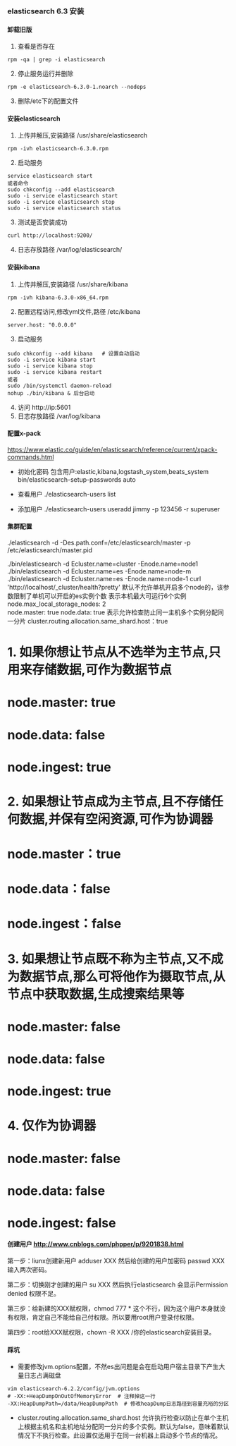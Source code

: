 ### elasticsearch 6.3 安装
#### 卸载旧版
1. 查看是否存在 
```
rpm -qa | grep -i elasticsearch
```
2. 停止服务运行并删除 
```
rpm -e elasticsearch-6.3.0-1.noarch --nodeps
```
3. 删除/etc下的配置文件 

#### 安装elasticsearch
1. 上传并解压,安装路径 /usr/share/elasticsearch
```
rpm -ivh elasticsearch-6.3.0.rpm 
```
2. 启动服务
```
service elasticsearch start  
或者命令  
sudo chkconfig --add elasticsearch  
sudo -i service elasticsearch start  
sudo -i service elasticsearch stop   
sudo -i service elasticsearch status 
```
3. 测试是否安装成功 
```
curl http://localhost:9200/
```
4. 日志存放路径 /var/log/elasticsearch/


#### 安装kibana
1. 上传并解压,安装路径 /usr/share/kibana
```
rpm -ivh kibana-6.3.0-x86_64.rpm
```
2. 配置远程访问,修改yml文件,路径 /etc/kibana
```
server.host: "0.0.0.0"
```
3. 启动服务
```
sudo chkconfig --add kibana   # 设置自动启动    
sudo -i service kibana start  
sudo -i service kibana stop  
sudo -i service kibana restart   
或者    
sudo /bin/systemctl daemon-reload  
nohup ./bin/kibana & 后台启动  
```  
4. 访问 http://ip:5601
5. 日志存放路径 /var/log/kibana  

#### 配置x-pack
https://www.elastic.co/guide/en/elasticsearch/reference/current/xpack-commands.html
* 初始化密码 包含用户:elastic,kibana,logstash_system,beats_system
bin/elasticsearch-setup-passwords auto

* 查看用户
./elasticsearch-users list

* 添加用户
./elasticsearch-users useradd jimmy -p 123456 -r superuser













































#### 集群配置
./elasticsearch -d -Des.path.conf=/etc/elasticsearch/master -p /etc/elasticsearch/master.pid


./bin/elasticsearch -d Ecluster.name=cluster -Enode.name=node1
./bin/elasticsearch -d Ecluster.name=es -Enode.name=node-m
./bin/elasticsearch -d Ecluster.name=es -Enode.name=node-1
curl 'http://localhost/_cluster/health?pretty'
默认不允许单机开启多个node的，该参数限制了单机可以开启的es实例个数 表示本机最大可运行6个实例
node.max_local_storage_nodes: 2  
node.master: true
node.data: true
表示允许检查防止同一主机多个实例分配同一分片
cluster.routing.allocation.same_shard.host：true






# 1. 如果你想让节点从不选举为主节点,只用来存储数据,可作为数据节点 
# node.master: true 
# node.data: false
# node.ingest: true

# 2. 如果想让节点成为主节点,且不存储任何数据,并保有空闲资源,可作为协调器 
# node.master：true 
# node.data：false 
# node.ingest：false 

# 3. 如果想让节点既不称为主节点,又不成为数据节点,那么可将他作为摄取节点,从节点中获取数据,生成搜索结果等 
# node.master: false 
# node.data: false 
# node.ingest: true

# 4. 仅作为协调器 
# node.master: false 
# node.data: false

# node.ingest: false








#### 创建用户 http://www.cnblogs.com/phpper/p/9201838.html

第一步：liunx创建新用户  adduser XXX    然后给创建的用户加密码 passwd XXX    输入两次密码。

第二步：切换刚才创建的用户 su XXX  然后执行elasticsearch  会显示Permission denied 权限不足。

第三步：给新建的XXX赋权限，chmod 777 *  这个不行，因为这个用户本身就没有权限，肯定自己不能给自己付权限。所以要用root用户登录付权限。

第四步：root给XXX赋权限，chown -R XXX /你的elasticsearch安装目录。

#### 踩坑
* 需要修改jvm.options配置，不然es出问题是会在启动用户宿主目录下产生大量日志占满磁盘
```
vim elasticsearch-6.2.2/config/jvm.options
# -XX:+HeapDumpOnOutOfMemoryError  # 注释掉这一行
-XX:HeapDumpPath=/data/HeapDumpPath  # 修改heapDump日志路径到容量充裕的分区
```

* cluster.routing.allocation.same_shard.host
允许执行检查以防止在单个主机上根据主机名和主机地址分配同一分片的多个实例。默认为false，意味着默认情况下不执行检查。此设置仅适用于在同一台机器上启动多个节点的情况。